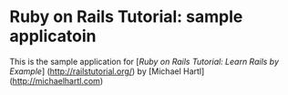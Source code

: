 # Ruby on Rails Tutorial: sample applicatoin

This is the sample application for 
[*Ruby on Rails Tutorial: Learn Rails by Example*] (http://railstutorial.org/) by [Michael Hartl] (http://michaelhartl.com)